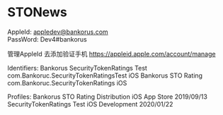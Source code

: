# STONews

AppleId: appledev@bankorus.com   
PassWord: Dev4#bankorus 

管理AppleId 去添加验证手机  https://appleid.apple.com/account/manage 

Identifiers:
Bankorus SecurityTokenRatings Test	com.Bankoruc.SecurityTokenRatingsTest	iOS
Bankorus STO Rating	com.Bankoruc.SecurityTokenRatings	iOS


Profiles: 
Bankorus STO Rating Distribution	iOS	App Store	2019/09/13
SecurityTokenRatings Test	iOS	Development	2020/01/22
